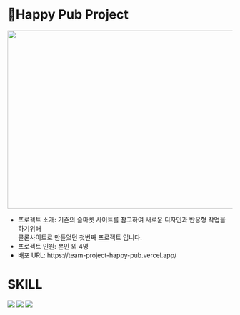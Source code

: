 
<h1>🍻Happy Pub Project </h1>
<img src='https://github.com/JSG-8579/Team-project-Happy-Pub/assets/54690444/80e04a5a-53be-4762-984a-c8f21279fa1f' width='700' height='400'>
<ul>
  <li>프로젝트 소개: 기존의 술마켓 사이트를 참고하여 새로운 디자인과 반응형 작업을 하기위해</br> 클론사이트로 만들었던 첫번째 프로젝트 입니다.</li>
  <li>프로젝트 인원: 본인 외 4명</li>
  <li>배포 URL: https://team-project-happy-pub.vercel.app/</li>
</ul>
<h1>SKILL</h1>
<div>
  <img src="https://img.shields.io/badge/React-61DAFB?style=for-the-badge&logo=React&logoColor=white">
  <img src="https://img.shields.io/badge/Sass-CC6699?style=for-the-badge&logo=Sass&logoColor=white">
  <img src="https://img.shields.io/badge/JavaScript-F7DF1E?style=for-the-badge&logo=JavaScript&logoColor=white">
</div>

